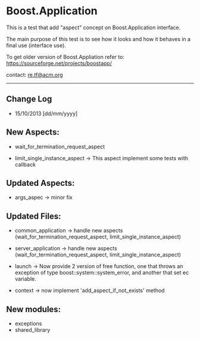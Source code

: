 Boost.Application
=================

This is a test that add "aspect" concept on Boost.Application interface.

The main purpose of this test is to see how it 
looks and how it behaves in a final use (interface use).
 
To get older version of Boost.Appliation refer to:
https://sourceforge.net/projects/boostapp/

contact: re.tf@acm.org

--------------------------------------------------------------------------------
Change Log
--------------------------------------------------------------------------------

* 15/10/2013 [dd/mm/yyyy]

New Aspects:
-----------

* wait_for_termination_request_aspect

* limit_single_instance_aspect
  -> This aspect implement some tests with callback

Updated Aspects:
---------------

* args_aspec
  -> minor fix

Updated Files:
-------------

* common_application
  -> handle new aspects (wait_for_termination_request_aspect, limit_single_instance_aspect)

* server_application
  -> handle new aspects (wait_for_termination_request_aspect, limit_single_instance_aspect)

* launch
  -> Now provide 2 version of free function, one that throws an exception of 
     type boost::system::system_error, and another that set ec variable.

* context
  -> now implement 'add_aspect_if_not_exists' method

New modules:
-----------

* exceptions
* shared_library

